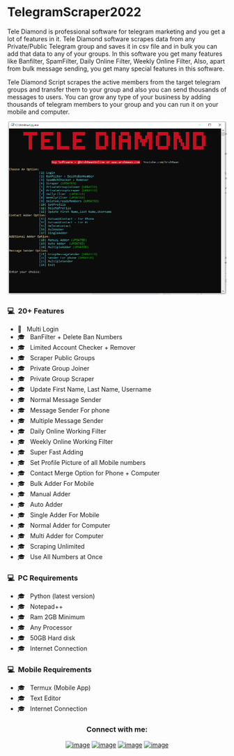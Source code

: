 
# TelegramScraper2022
Tele Diamond is professional software for telegram marketing and you get a lot of features in it. Tele Diamond software scrapes data from any Private/Public Telegram group and saves it in csv file and in bulk you can add that data to any of your groups. In this software you get many features like Banfilter, SpamFilter, Daily Online Filter, Weekly Online Filter, Also, apart from bulk message sending, you get many special features in this software.

Tele Diamond Script scrapes the active members from the target telegram groups and transfer them to your group and also you can send thousands of messages to users. You can grow any type of your business by adding thousands of telegram members to your group and you can run it on your mobile and computer.

<img src="/TeleDiamond.png">


### 💻 &nbsp;20+ Features 

- 🤔 &nbsp; Multi Login
- 🎓 &nbsp; BanFilter + Delete Ban Numbers
- 🎓 &nbsp; Limited Account Checker + Remover
- 🎓 &nbsp; Scraper Public Groups
- 🎓 &nbsp; Private Group Joiner
- 🎓 &nbsp; Private Group Scraper
- 🎓 &nbsp; Update First Name, Last Name, Username
- 🎓 &nbsp; Normal Message Sender
- 🎓 &nbsp; Message Sender For phone
- 🎓 &nbsp; Multiple Message Sender
- 🎓 &nbsp; Daily Online Working Filter
- 🎓 &nbsp; Weekly Online Working Filter
- 🎓 &nbsp; Super Fast Adding
- 🎓 &nbsp; Set Profile Picture of all Mobile numbers
- 🎓 &nbsp; Contact Merge Option for Phone + Computer
- 🎓 &nbsp; Bulk Adder For Mobile
- 🎓 &nbsp; Manual Adder
- 🎓 &nbsp; Auto Adder
- 🎓 &nbsp; Single Adder For Mobile
- 🎓 &nbsp; Normal Adder for Computer
- 🎓 &nbsp; Multi Adder for Computer
- 🎓 &nbsp; Scraping Unlimited
- 🎓 &nbsp; Use All Numbers at Once

### 💻 &nbsp;PC Requirements
- 🎓 &nbsp; Python (latest version)
- 🎓 &nbsp; Notepad++
- 🎓 &nbsp; Ram 2GB Minimum
- 🎓 &nbsp; Any Processor
- 🎓 &nbsp; 50GB Hard disk
- 🎓 &nbsp; Internet Connection

### 💻 &nbsp;Mobile Requirements
- 🎓 &nbsp; Termux (Mobile App)
- 🎓 &nbsp; Text Editor
- 🎓 &nbsp; Internet Connection

<h3 align="center">Connect with me:</h3>
<div align="center">

[![image](https://img.shields.io/badge/LinkedIn-0077B5?style=for-the-badge&logo=linkedin&logoColor=white)](https://www.linkedin.com/in/lauro_brant-1/)
[![image](https://img.shields.io/badge/Instagram-E4405F?style=for-the-badge&logo=instagram&logoColor=white)](https://www.instagram.com/brantlauro/)
[![image](https://cdn3.iconfinder.com/data/icons/social-icons-33/512/Telegram-512.png)](https://twitter.com/brantlauro)
[![image](https://img.shields.io/badge/Gmail-D14836?style=for-the-badge&logo=gmail&logoColor=white)](mailto:produtor.brantlauro@gmail.com)
